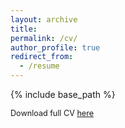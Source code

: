 ```yaml
---
layout: archive
title: 
permalink: /cv/
author_profile: true
redirect_from:
  - /resume
---
```


{% include base_path %}

<span style="font-size:0.9em;">Download full CV [here](http://pietrosantoleri.github.io/files/CV_12_10_2020.pdf)</span>
